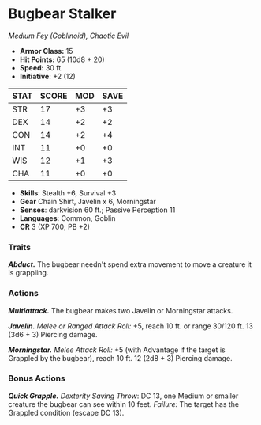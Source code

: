 # Bugbear Stalker

*Medium Fey (Goblinoid), Chaotic Evil*

- **Armor Class:** 15
- **Hit Points:** 65 (10d8 + 20)
- **Speed:** 30 ft.
- **Initiative**: +2 (12)

|STAT|SCORE|MOD|SAVE|
| --- | --- | --- | ---- |
| STR | 17 | +3 | +3 |
| DEX | 14 | +2 | +2 |
| CON | 14 | +2 | +4 |
| INT | 11 | +0 | +0 |
| WIS | 12 | +1 | +3 |
| CHA | 11 | +0 | +0 |

- **Skills**: Stealth +6, Survival +3
- **Gear** Chain Shirt, Javelin x 6, Morningstar
- **Senses**: darkvision 60 ft.; Passive Perception 11
- **Languages**: Common, Goblin
- **CR** 3 (XP 700; PB +2)

### Traits

***Abduct.*** The bugbear needn't spend extra movement to move a creature it is grappling.


### Actions

***Multiattack.*** The bugbear makes two Javelin or Morningstar attacks.

***Javelin.*** *Melee or Ranged Attack Roll:* +5, reach 10 ft. or range 30/120 ft. 13 (3d6 + 3) Piercing damage.

***Morningstar.*** *Melee Attack Roll:* +5 (with Advantage if the target is Grappled by the bugbear), reach 10 ft. 12 (2d8 + 3) Piercing damage.


### Bonus Actions

***Quick Grapple.*** *Dexterity Saving Throw*: DC 13, one Medium or smaller creature the bugbear can see within 10 feet. *Failure:*  The target has the Grappled condition (escape DC 13).
